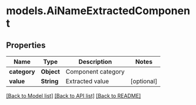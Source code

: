# models.AiNameExtractedComponent
## Properties
Name | Type | Description | Notes
------------ | ------------- | ------------- | -------------
**category** | **Object** | Component category              | 
**value** | **String** | Extracted value              | [optional] 



[[Back to Model list]](README.md#documentation-for-models) [[Back to API list]](README.md#documentation-for-api-endpoints) [[Back to README]](README.md)


